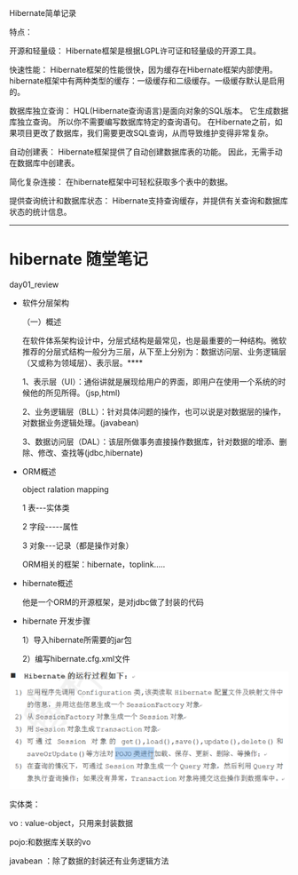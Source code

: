 
Hibernate简单记录

特点：

开源和轻量级： Hibernate框架是根据LGPL许可证和轻量级的开源工具。

快速性能： Hibernate框架的性能很快，因为缓存在Hibernate框架内部使用。 hibernate框架中有两种类型的缓存：一级缓存和二级缓存。一级缓存默认是启用的。

数据库独立查询： HQL(Hibernate查询语言)是面向对象的SQL版本。 它生成数据库独立查询。 所以你不需要编写数据库特定的查询语句。 在Hibernate之前，如果项目更改了数据库，我们需要更改SQL查询，从而导致维护变得非常复杂。

自动创建表： Hibernate框架提供了自动创建数据库表的功能。 因此，无需手动在数据库中创建表。

简化复杂连接： 在hibernate框架中可轻松获取多个表中的数据。

提供查询统计和数据库状态： Hibernate支持查询缓存，并提供有关查询和数据库状态的统计信息。

---

# hibernate 随堂笔记

day01_review

-   软件分层架构
    
    （一）概述
    
    在软件体系架构设计中，分层式结构是最常见，也是最重要的一种结构。微软推荐的分层式结构一般分为三层，从下至上分别为：数据访问层、业务逻辑层（又或称为领域层）、表示层。****
    
    1、表示层（UI）：通俗讲就是展现给用户的界面，即用户在使用一个系统的时候他的所见所得。（jsp,html) 　　
    
    2、业务逻辑层（BLL）：针对具体问题的操作，也可以说是对数据层的操作，对数据业务逻辑处理。(javabean)
    
    3、数据访问层（DAL）：该层所做事务直接操作数据库，针对数据的增添、删除、修改、查找等(jdbc,hibernate)
    
-   ORM概述
    
    object ralation mapping
    
    1 表---实体类
    
    2 字段-----属性
    
    3 对象---记录（都是操作对象）
    
    ORM相关的框架：hibernate，toplink.....
    
-   hibernate概述
    
    他是一个ORM的开源框架，是对jdbc做了封装的代码
    
-   hibernate 开发步骤
    
    1）导入hibernate所需要的jar包
    
    2）编写hibernate.cfg.xml文件


![](_assets/Hibernate简单记录/image-Hibernate简单记录-20230104-232111494.png)




实体类：

vo : value-object，只用来封装数据

pojo:和数据库关联的vo

javabean ：除了数据的封装还有业务逻辑方法